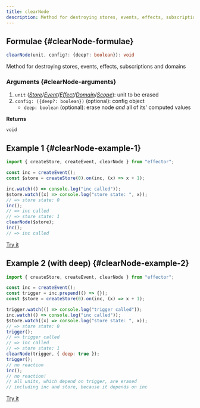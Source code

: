 ```yaml
---
title: clearNode
description: Method for destroying stores, events, effects, subscriptions and domains
---
```


## Formulae {#clearNode-formulae}

```ts
clearNode(unit, config?: {deep?: boolean}): void
```

Method for destroying stores, events, effects, subscriptions and domains

### Arguments {#clearNode-arguments}

1. `unit` ([_Store_](/en/api/effector/Store)/[_Event_](/en/api/effector/Event)/[_Effect_](/en/api/effector/Effect)/[_Domain_](/en/api/effector/Domain)/[_Scope_](/en/api/effector/Scope)): unit to be erased
2. `config: ({deep?: boolean})` (optional): config object
   - `deep: boolean` (optional): erase node _and_ all of its' computed values

**Returns**

`void`

## Example 1 {#clearNode-example-1}

```js
import { createStore, createEvent, clearNode } from "effector";

const inc = createEvent();
const $store = createStore(0).on(inc, (x) => x + 1);

inc.watch(() => console.log("inc called"));
$store.watch((x) => console.log("store state: ", x));
// => store state: 0
inc();
// => inc called
// => store state: 1
clearNode($store);
inc();
// => inc called
```

[Try it](https://share.effector.dev/WjuSl6aN)

## Example 2 (with deep) {#clearNode-example-2}

```js
import { createStore, createEvent, clearNode } from "effector";

const inc = createEvent();
const trigger = inc.prepend(() => {});
const $store = createStore(0).on(inc, (x) => x + 1);

trigger.watch(() => console.log("trigger called"));
inc.watch(() => console.log("inc called"));
$store.watch((x) => console.log("store state: ", x));
// => store state: 0
trigger();
// => trigger called
// => inc called
// => store state: 1
clearNode(trigger, { deep: true });
trigger();
// no reaction
inc();
// no reaction!
// all units, which depend on trigger, are erased
// including inc and store, because it depends on inc
```

[Try it](https://share.effector.dev/EkETZtKI)
